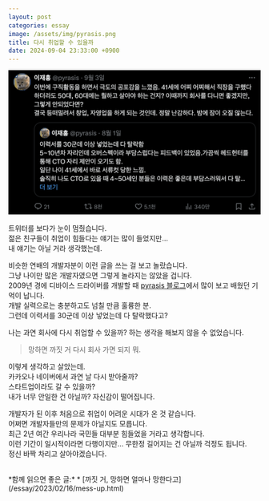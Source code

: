 ```yaml
---
layout: post
categories: essay
image: /assets/img/pyrasis.png
title: 다시 취업할 수 있을까
date: 2024-09-04 23:33:00 +0900
---
```


![트위터 pyrasis님 트윗](/assets/img/pyrasis.png)  

트위터를 보다가 눈이 멈췄습니다.  
젊은 친구들이 취업이 힘들다는 얘기는 많이 들었지만...  
내 얘기는 아닐 거라 생각했는데.

비슷한 연배의 개발자분이 이런 글을 쓰는 걸 보고 놀랐습니다.  
그냥 나이만 많은 개발자였으면 그렇게 놀라지는 않았을 겁니다.  
2009년 경에 디바이스 드라이버를 개발할 때 [pyrasis 블로그](https://pyrasis.com/)에서 많이 보고 배웠던 기억이 납니다.  
개발 실력으로는 충분하고도 넘칠 만큼 훌륭한 분.  
그런데 이력서를 30군데 이상 넣었는데 다 탈락했다고?

나는 과연 회사에 다시 취업할 수 있을까? 하는 생각을 해보지 않을 수 없었습니다.
> 망하면 까짓 거 다시 회사 가면 되지 뭐.

이렇게 생각하고 살았는데.  
카카오나 네이버에서 과연 날 다시 받아줄까?  
스타트업이라도 갈 수 있을까?  
내가 너무 안일한 건 아닐까? 자신감이 떨어집니다.

개발자가 된 이후 처음으로 취업이 어려운 시대가 온 것 같습니다.  
어쩌면 개발자들만의 문제가 아닐지도 모릅니다.  
최근 2년 여간 우리나라 국민들 대부분 힘들었을 거라고 생각합니다.  
이런 기간이 일시적이라면 다행이지만... 무한정 길어지는 건 아닐까 걱정도 됩니다.  
정신 바짝 차리고 살아야겠습니다.

<br>
*함께 읽으면 좋은 글:*
* [까짓 거, 망하면 얼마나 망한다고](/essay/2023/02/16/mess-up.html)

